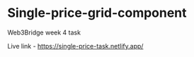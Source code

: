 # Single-price-grid-component
Web3Bridge week 4 task

Live link - https://single-price-task.netlify.app/


